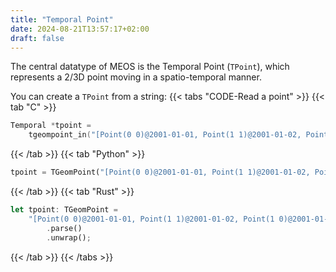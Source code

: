 ```yaml
---
title: "Temporal Point"
date: 2024-08-21T13:57:17+02:00
draft: false
---
```

The central datatype of MEOS is the Temporal Point (`TPoint`), which represents a 2/3D point moving in a spatio-temporal manner.

You can create a `TPoint` from a string:
{{< tabs "CODE-Read a point" >}}
{{< tab "C" >}}
```c
Temporal *tpoint =
    tgeompoint_in("[Point(0 0)@2001-01-01, Point(1 1)@2001-01-02, Point(1 0)@2001-01-03]");
```
{{< /tab >}}
{{< tab "Python" >}}
```python
tpoint = TGeomPoint("[Point(0 0)@2001-01-01, Point(1 1)@2001-01-02, Point(1 0)@2001-01-03]")
```
{{< /tab >}}
{{< tab "Rust" >}}
```rust
let tpoint: TGeomPoint =
    "[Point(0 0)@2001-01-01, Point(1 1)@2001-01-02, Point(1 0)@2001-01-03]"
        .parse()
        .unwrap();
```
{{< /tab >}}
{{< /tabs >}}
